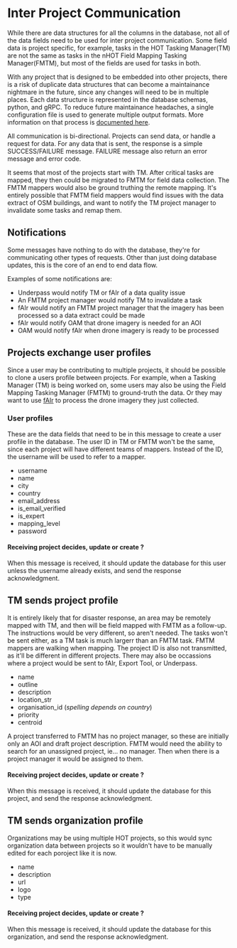 # Inter Project Communication

While there are data structures for all the columns in the database,
not all of the data fields need to be used for inter project
communication. Some field data is project specific, for example, tasks
in the HOT Tasking Manager(TM) are not the same as tasks in 
the nHOT Field Mapping Tasking Manager(FMTM), but most of the fields
are used for tasks in both.

With any project that is designed to be embedded into other projects,
there is a risk of duplicate data structures that can become a
maintainance nightmare in the future, since any changes will need to
be in multiple places. Each data structure is represented in the
database schemas, python, and gRPC. To reduce future maintainance
headaches, a single configuration file is used to generate multiple
output formats. More information on that process is [documented
here](configuring).

All communication is bi-directional. Projects can send data, or handle
a request for data. For any data that is sent, the response is a
simple SUCCESS/FAILURE message. FAILURE message also return an error
message and error code.

It seems that most of the projects start with TM. After critical tasks
are mapped, they then could be migrated to FMTM for field data
collection. The FMTM mappers would also be ground truthing the remote
mapping. It's entirely possible that FMTM field mappers would find
issues with the data extract of OSM buildings, and want to notify the
TM project manager to invalidate some tasks and remap them.

## Notifications

Some messages have nothing to do with the database, they're for
communicating other types of requests. Other than just doing database
updates, this is the core of an end to end data flow.

Examples of some notifications are:

* Underpass would notify TM or fAIr of a data quality issue
* An FMTM project manager would notify TM to invalidate a task
* fAIr would notify an FMTM project manager that the imagery has been
  processed so a data extract could be made
* fAIr would notify OAM that drone imagery is needed for an AOI
* OAM would notify fAIr when drone imagery is ready to be processed

## Projects exchange user profiles

Since a user may be contributing to multiple projects, it should be
possible to clone a users profile between projects. For example, when
a Tasking Manager (TM) is being worked on, some users may also be
using the Field Mapping Tasking Manager (FMTM) to ground-truth the
data. Or they may want to use [fAIr](https://github.com/hotosm/fAIr)
to process the drone imagery they just collected.

### User profiles

These are the data fields that need to be in this message to create a
user profile in the database. The user ID in TM or FMTM won't be the
same, since each project will have different teams of mappers. Instead
of the ID, the username will be used to refer to a mapper.

* username
* name
* city
* country
* email_address
* is_email_verified
* is_expert
* mapping_level 
* password

#### Receiving project decides, update or create ?

When this message is received, it should update the database for this
user unless the username already exists, and send the response
acknowledgment.

## TM sends project profile

It is entirely likely that for disaster response, an area may be
remotely mapped with TM, and then will be field mapped with FMTM as a 
follow-up. The instructions would be very different, so aren't
needed. The tasks won't be sent either, as a TM task is much largerr
than an FMTM task. FMTM mappers are walking when mapping. The project
ID is also not transmitted, as it'll be different in different
projects. There may also be occassions where a project would be sent
to fAIr, Export Tool, or Underpass.

* name
* outline
* description
* location_str
* organisation_id (*spelling depends on country*)
* priority
* centroid

A project transferred to FMTM has no project manager, so these are
initially only an AOI and draft project description. FMTM would need
the ability to search for an unassigned project, ie... no
manager. Then when there is a project manager it would be assigned to
them.

#### Receiving project decides, update or create ?

When this message is received, it should update the database for this
project, and send the response acknowledgment.

## TM sends organization profile

Organizations may be using multiple HOT projects, so this would sync
organization data between projects so it wouldn't have to be manually
edited for each poroject like it is now.

* name
* description
* url
* logo
* type

#### Receiving project decides, update or create ?

When this message is received, it should update the database for this
organization, and send the response acknowledgment.
